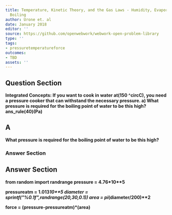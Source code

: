 ```yaml
---
title: Temperature, Kinetic Theory, and the Gas Laws - Humidity, Evaporation, and
  Boiling
author: Urone et. al
date: January 2018
editor: ''
source: https://github.com/openwebwork/webwork-open-problem-library
type: ''
tags:
- pressuretemperatureforce
outcomes:
- TBD
assets: ''
---
```


## Question Section 

<b>Integrated Concepts:<b> If you want to cook in water at(150 ^circC), you need a pressure cooker that can withstand the necessary pressure.
a) What pressure is required for the boiling point of water to be this high? 
ans_rule(40)(Pa)
## A
What pressure is required for the boiling point of water to be this high? 
### Answer Section


## Answer Section

from random import randrange
pressure = 4.76*10**5

pressureatm = 1.013*10**5
diameter = sprintf("%0.1f",randrange(20,30,0.1))
area = pi*(diameter/200)**2

force = (pressure-pressureatm)*(area)